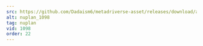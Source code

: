 ```yaml
---
src: https://github.com/Dadaism6/metadriverse-asset/releases/download/assetsv1.0.4/nuplan_1098.mp4
alt: nuplan_1098
tag: nuplan
vid: 1098
order: 22
---
```

